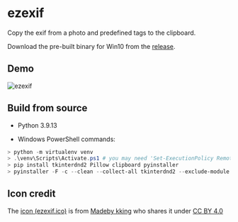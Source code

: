 # ezexif

Copy the exif from a photo and predefined tags to the clipboard.

Download the pre-built binary for Win10 from the [release](https://github.com/aben20807/ezexif/releases).

## Demo

![ezexif](https://user-images.githubusercontent.com/14831545/230545066-ec100126-a415-4285-9184-b21e8ffbae3f.gif)

## Build from source

+ Python 3.9.13

+ Windows PowerShell commands:

```powershell
> python -m virtualenv venv
> .\venv\Scripts\Activate.ps1 # you may need 'Set-ExecutionPolicy RemoteSigned' before the command and run 'Set-ExecutionPolicy Restricted' after this command under the administrator mode
> pip install tkinterdnd2 Pillow clipboard pyinstaller
> pyinstaller -F -c --clean --collect-all tkinterdnd2 --exclude-module black --icon=ezexif.ico .\ezexif\ezexif.py
```

## Icon credit

The [icon (ezexif.ico)](https://icon-icons.com/icon/Document-Image-images-picture/82883) is from [Madeby kking](https://icon-icons.com/users/lUybzhSQf3kZ7FimJzYlO/icon-sets/) who shares it under [CC BY 4.0](https://creativecommons.org/licenses/by/4.0/)
